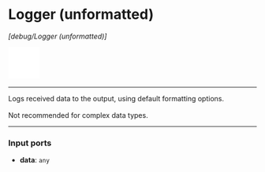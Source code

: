 # Logger (unformatted)

_[debug/Logger (unformatted)]_

![icon](</assets/icons/6e06ed83-301e-41ca-bae9-1257efb8e703.png>)

---

Logs received data to the output, using default formatting options.<br>
<br>
Not recommended for complex data types.<br>

---

### Input ports

* __data__: ` any `

